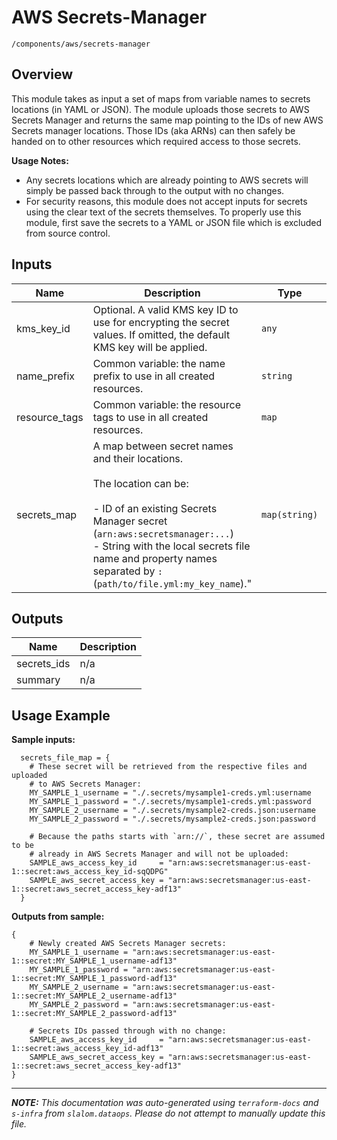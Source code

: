 
# AWS Secrets-Manager

`/components/aws/secrets-manager`

## Overview


This module takes as input a set of maps from variable names to secrets locations (in YAML or
JSON). The module uploads those secrets to AWS Secrets Manager and returns the same map pointing
to the IDs of new AWS Secrets manager locations. Those IDs (aka ARNs) can then safely be handed
on to other resources which required access to those secrets.

**Usage Notes:**

* Any secrets locations which are already pointing to AWS secrets will simply be passed back through to the output with no changes.
* For security reasons, this module does not accept inputs for secrets using the clear text of the secrets themselves. To properly use this module, first save the secrets to a YAML or JSON file which is excluded from source control.

## Inputs

| Name | Description | Type | Default | Required |
|------|-------------|------|---------|:-----:|
| kms\_key\_id | Optional. A valid KMS key ID to use for encrypting the secret values. If omitted, the default KMS key will be applied. | `any` | n/a | yes |
| name\_prefix | Common variable: the name prefix to use in all created resources. | `string` | n/a | yes |
| resource\_tags | Common variable: the resource tags to use in all created resources. | `map` | n/a | yes |
| secrets\_map | A map between secret names and their locations.<br><br>The location can be:<br><br>  - ID of an existing Secrets Manager secret (`arn:aws:secretsmanager:...`)<br>   - String with the local secrets file name and property names separated by `:` (`path/to/file.yml:my_key_name`)." | `map(string)` | `{}` | no |

## Outputs

| Name | Description |
|------|-------------|
| secrets\_ids | n/a |
| summary | n/a |

## Usage Example

**Sample inputs:**

```hcl
  secrets_file_map = {
    # These secret will be retrieved from the respective files and uploaded
    # to AWS Secrets Manager:
    MY_SAMPLE_1_username = "./.secrets/mysample1-creds.yml:username
    MY_SAMPLE_1_password = "./.secrets/mysample1-creds.yml:password
    MY_SAMPLE_2_username = "./.secrets/mysample2-creds.json:username
    MY_SAMPLE_2_password = "./.secrets/mysample2-creds.json:password

    # Because the paths starts with `arn://`, these secret are assumed to be
    # already in AWS Secrets Manager and will not be uploaded:
    SAMPLE_aws_access_key_id     = "arn:aws:secretsmanager:us-east-1::secret:aws_access_key_id-sqQDPG"
    SAMPLE_aws_secret_access_key = "arn:aws:secretsmanager:us-east-1::secret:aws_secret_access_key-adf13"
  }
```

**Outputs from sample:**

```hcl
{
    # Newly created AWS Secrets Manager secrets:
    MY_SAMPLE_1_username = "arn:aws:secretsmanager:us-east-1::secret:MY_SAMPLE_1_username-adf13"
    MY_SAMPLE_1_password = "arn:aws:secretsmanager:us-east-1::secret:MY_SAMPLE_1_password-adf13"
    MY_SAMPLE_2_username = "arn:aws:secretsmanager:us-east-1::secret:MY_SAMPLE_2_username-adf13"
    MY_SAMPLE_2_password = "arn:aws:secretsmanager:us-east-1::secret:MY_SAMPLE_2_password-adf13"

    # Secrets IDs passed through with no change:
    SAMPLE_aws_access_key_id     = "arn:aws:secretsmanager:us-east-1::secret:aws_access_key_id-adf13"
    SAMPLE_aws_secret_access_key = "arn:aws:secretsmanager:us-east-1::secret:aws_secret_access_key-adf13"
}
```


---------------------

_**NOTE:** This documentation was auto-generated using
`terraform-docs` and `s-infra` from `slalom.dataops`.
Please do not attempt to manually update this file._
